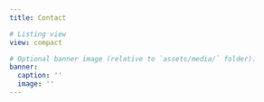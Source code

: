 ```yaml
---
title: Contact

# Listing view
view: compact

# Optional banner image (relative to `assets/media/` folder).
banner:
  caption: ''
  image: ''
---
```

